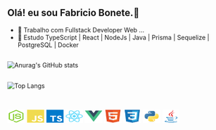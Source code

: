 ## Olá! eu sou Fabricio Bonete.👋

- 🔭 Trabalho com Fullstack Developer Web ...
- 🌱 Estudo TypeScript | React | NodeJs | Java | Prisma | Sequelize | PostgreSQL | Docker

## 

![Anurag's GitHub stats](https://github-readme-stats.vercel.app/api?username=moreiraKenpachi&show_icons=true&theme=transparent)
##
![Top Langs](https://github-readme-stats.vercel.app/api/top-langs/?username=moreiraKenpachi&langs_count=8&theme=transparent)
##
<div style="display: inline_block"><br>
  <img align="center" alt="Fabi-Node" height="30" width="40" src="https://raw.githubusercontent.com/devicons/devicon/master/icons/nodejs/nodejs-plain.svg">
  <img align="center" alt="Fabi-Js" height="30" width="40" src="https://raw.githubusercontent.com/devicons/devicon/master/icons/javascript/javascript-plain.svg">
  <img align="center" alt="Fabi-Ts" height="30" width="40" src="https://raw.githubusercontent.com/devicons/devicon/master/icons/typescript/typescript-plain.svg">
  <img align="center" alt="Fabi-React" height="30" width="40" src="https://raw.githubusercontent.com/devicons/devicon/master/icons/react/react-original.svg">
  <img align="center" alt="Fabi-Vue" height="30" width="40" src="https://raw.githubusercontent.com/devicons/devicon/master/icons/vuejs/vuejs-original.svg">
  <img align="center" alt="Fabi-HTML" height="30" width="40" src="https://raw.githubusercontent.com/devicons/devicon/master/icons/html5/html5-original.svg">
  <img align="center" alt="Fabi-CSS" height="30" width="40" src="https://raw.githubusercontent.com/devicons/devicon/master/icons/css3/css3-original.svg">
  <img align="center" alt="Fabi-Python" height="30" width="40" src="https://raw.githubusercontent.com/devicons/devicon/master/icons/python/python-original.svg">
  <img align="center" alt="Fabi-Java" height="30" width="40" src="https://raw.githubusercontent.com/devicons/devicon/master/icons/java/java-original.svg">
</div>

